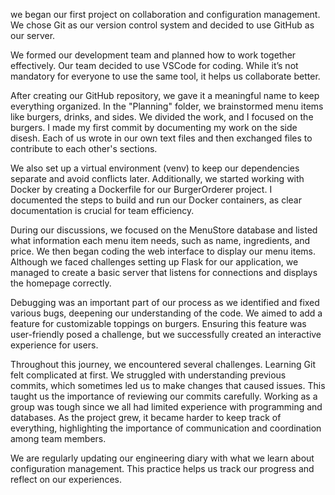 we began our first project on collaboration and configuration management. We chose Git as our version control system and decided to use GitHub as our server.

We formed our development team and planned how to work together effectively. Our team decided to use VSCode for coding. While it’s not mandatory for everyone to use the same tool, it helps us collaborate better.

After creating our GitHub repository, we gave it a meaningful name to keep everything organized. In the "Planning" folder, we brainstormed menu items like burgers, drinks, and sides. We divided the work, and I focused on the burgers. I made my first commit by documenting my work on the side disesh. Each of us wrote in our own text files and then exchanged files to contribute to each other's sections.

We also set up a virtual environment (venv) to keep our dependencies separate and avoid conflicts later. Additionally, we started working with Docker by creating a Dockerfile for our BurgerOrderer project. I documented the steps to build and run our Docker containers, as clear documentation is crucial for team efficiency.

During our discussions, we focused on the MenuStore database and listed what information each menu item needs, such as name, ingredients, and price. We then began coding the web interface to display our menu items. Although we faced challenges setting up Flask for our application, we managed to create a basic server that listens for connections and displays the homepage correctly.

Debugging was an important part of our process as we identified and fixed various bugs, deepening our understanding of the code. We aimed to add a feature for customizable toppings on burgers. Ensuring this feature was user-friendly posed a challenge, but we successfully created an interactive experience for users.

Throughout this journey, we encountered several challenges. Learning Git felt complicated at first. We struggled with understanding previous commits, which sometimes led us to make changes that caused issues. This taught us the importance of reviewing our commits carefully. Working as a group was tough since we all had limited experience with programming and databases. As the project grew, it became harder to keep track of everything, highlighting the importance of communication and coordination among team members.

We are regularly updating our engineering diary with what we learn about configuration management. This practice helps us track our progress and reflect on our experiences.
